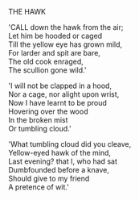 THE HAWK  
  
'CALL down the hawk from the air;  
Let him be hooded or caged  
Till the yellow eye has grown mild,  
For larder and spit are bare,  
The old cook enraged,  
The scullion gone wild.'  
  
'I will not be clapped in a hood,  
Nor a cage, nor alight upon wrist,  
Now I have learnt to be proud  
Hovering over the wood  
In the broken mist  
Or tumbling cloud.'  
  
'What tumbling cloud did you cleave,  
Yellow-eyed hawk of the mind,  
Last evening? that I, who had sat  
Dumbfounded before a knave,  
Should give to my friend  
A pretence of wit.'  
